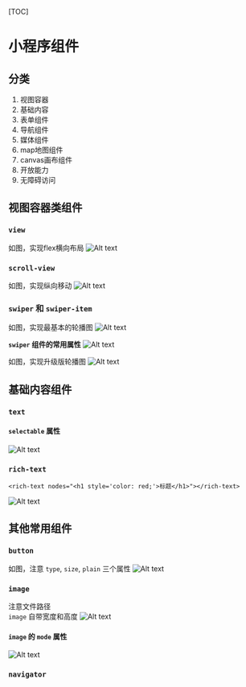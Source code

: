 [TOC]
# 小程序组件
## 分类
1. 视图容器
2. 基础内容
3. 表单组件
4. 导航组件
5. 媒体组件
6. map地图组件
7. canvas画布组件
8. 开放能力
9. 无障碍访问

## 视图容器类组件
### `view`
如图，实现flex横向布局
![Alt text](../images/image-2.png)

### `scroll-view`
如图，实现纵向移动
![Alt text](../images/image-3.png)

### `swiper` 和 `swiper-item`
如图，实现最基本的轮播图
![Alt text](../images/image-4.png)

**`swiper` 组件的常用属性**
![Alt text](../images/image-5.png)

如图，实现升级版轮播图
![Alt text](../images/image-6.png)

## 基础内容组件
### `text`
#### `selectable` 属性
![Alt text](../images/image-7.png)

### `rich-text`
```wxml
<rich-text nodes="<h1 style='color: red;'>标题</h1>"></rich-text>
```
![Alt text](../images/image-8.png)

## 其他常用组件
### `button`
如图，注意 `type`, `size`, `plain` 三个属性
![Alt text](../images/image-9.png)

### `image`
注意文件路径  
`image` 自带宽度和高度
![Alt text](../images/image-10.png)

#### `image` 的 `mode` 属性
![Alt text](../images/image-11.png)

### `navigator`